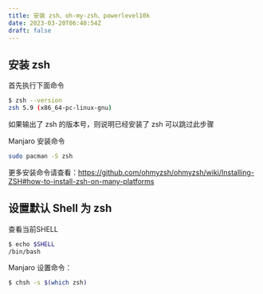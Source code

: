 ```yaml
---
title: 安装 zsh、oh-my-zsh、powerlevel10k
date: 2023-03-20T06:40:54Z
draft: false
---
```


## 安装 zsh 

首先执行下面命令

```bash
$ zsh --version                                                                            
zsh 5.9 (x86_64-pc-linux-gnu)
```
如果输出了 zsh 的版本号，则说明已经安装了 zsh 可以跳过此步骤

Manjaro 安装命令

```bash
sudo pacman -S zsh
```

更多安装命令请查看：https://github.com/ohmyzsh/ohmyzsh/wiki/Installing-ZSH#how-to-install-zsh-on-many-platforms

## 设置默认 Shell 为 zsh

查看当前SHELL

```bash
$ echo $SHELL                                                                          
/bin/bash
```
Manjaro 设置命令：

```bash
$ chsh -s $(which zsh)
```
